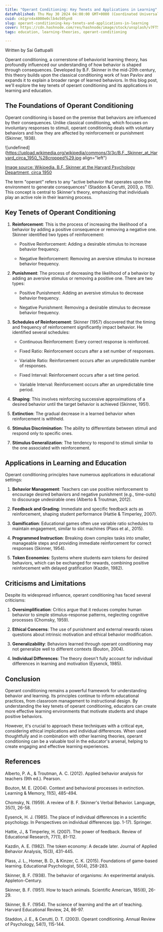 ```yaml
---
title: "Operant Conditioning: Key Tenets and Applications in Learning"
datePublished: Thu May 30 2024 04:00:00 GMT+0000 (Coordinated Universal Time)
cuid: cm1grn4x4000e0clb4o505yn8
slug: operant-conditioning-key-tenets-and-applications-in-learning
cover: https://cdn.hashnode.com/res/hashnode/image/stock/unsplash/v7FT5ngIEfA/upload/56a36eb16f14c6bb7c793a9612948dcb.jpeg
tags: education, learning-theories, operant-conditioning

---
```


Written by Sai Gattupalli

Operant conditioning, a cornerstone of behaviorist learning theory, has profoundly influenced our understanding of how behavior is shaped through consequences. Developed by B.F. Skinner in the mid-20th century, this theory builds upon the classical conditioning work of Ivan Pavlov and expands it to explain a broader range of learned behaviors. In this blog post, we'll explore the key tenets of operant conditioning and its applications in learning and education.

## The Foundations of Operant Conditioning

Operant conditioning is based on the premise that behaviors are influenced by their consequences. Unlike classical conditioning, which focuses on involuntary responses to stimuli, operant conditioning deals with voluntary behaviors and how they are affected by reinforcement or punishment (Skinner, 1938).

![undefined](https://upload.wikimedia.org/wikipedia/commons/3/3c/B.F._Skinner_at_Harvard_circa_1950_%28cropped%29.jpg align="left")

[Image source: Wikipedia. B.F. Skinner at the Harvard Psychology Department, circa 1950](https://en.wikipedia.org/wiki/B._F._Skinner)

The term "operant" refers to any "active behavior that operates upon the environment to generate consequences" (Staddon & Cerutti, 2003, p. 115). This concept is central to Skinner's theory, emphasizing that individuals play an active role in their learning process.

## Key Tenets of Operant Conditioning

1. **Reinforcement**: This is the process of increasing the likelihood of a behavior by adding a positive consequence or removing a negative one. Skinner identified two types of reinforcement:
    
    * Positive Reinforcement: Adding a desirable stimulus to increase behavior frequency.
        
    * Negative Reinforcement: Removing an aversive stimulus to increase behavior frequency.
        
2. **Punishment**: The process of decreasing the likelihood of a behavior by adding an aversive stimulus or removing a positive one. There are two types:
    
    * Positive Punishment: Adding an aversive stimulus to decrease behavior frequency.
        
    * Negative Punishment: Removing a desirable stimulus to decrease behavior frequency.
        
3. **Schedules of Reinforcement**: Skinner (1957) discovered that the timing and frequency of reinforcement significantly impact behavior. He identified several schedules:
    
    * Continuous Reinforcement: Every correct response is reinforced.
        
    * Fixed Ratio: Reinforcement occurs after a set number of responses.
        
    * Variable Ratio: Reinforcement occurs after an unpredictable number of responses.
        
    * Fixed Interval: Reinforcement occurs after a set time period.
        
    * Variable Interval: Reinforcement occurs after an unpredictable time period.
        
4. **Shaping**: This involves reinforcing successive approximations of a desired behavior until the target behavior is achieved (Skinner, 1951).
    
5. **Extinction**: The gradual decrease in a learned behavior when reinforcement is withheld.
    
6. **Stimulus Discrimination**: The ability to differentiate between stimuli and respond only to specific ones.
    
7. **Stimulus Generalization**: The tendency to respond to stimuli similar to the one associated with reinforcement.
    

## Applications in Learning and Education

Operant conditioning principles have numerous applications in educational settings:

1. **Behavior Management**: Teachers can use positive reinforcement to encourage desired behaviors and negative punishment (e.g., time-outs) to discourage undesirable ones (Alberto & Troutman, 2012).
    
2. **Feedback and Grading**: Immediate and specific feedback acts as reinforcement, shaping student performance (Hattie & Timperley, 2007).
    
3. **Gamification**: Educational games often use variable ratio schedules to maintain engagement, similar to slot machines (Plass et al., 2015).
    
4. **Programmed Instruction**: Breaking down complex tasks into smaller, manageable steps and providing immediate reinforcement for correct responses (Skinner, 1954).
    
5. **Token Economies**: Systems where students earn tokens for desired behaviors, which can be exchanged for rewards, combining positive reinforcement with delayed gratification (Kazdin, 1982).
    

## Criticisms and Limitations

Despite its widespread influence, operant conditioning has faced several criticisms:

1. **Oversimplification**: Critics argue that it reduces complex human behavior to simple stimulus-response patterns, neglecting cognitive processes (Chomsky, 1959).
    
2. **Ethical Concerns**: The use of punishment and external rewards raises questions about intrinsic motivation and ethical behavior modification.
    
3. **Generalizability**: Behaviors learned through operant conditioning may not generalize well to different contexts (Bouton, 2004).
    
4. **Individual Differences**: The theory doesn't fully account for individual differences in learning and motivation (Eysenck, 1985).
    

## Conclusion

Operant conditioning remains a powerful framework for understanding behavior and learning. Its principles continue to inform educational practices, from classroom management to instructional design. By understanding the key tenets of operant conditioning, educators can create more effective learning environments that motivate students and shape positive behaviors.

However, it's crucial to approach these techniques with a critical eye, considering ethical implications and individual differences. When used thoughtfully and in combination with other learning theories, operant conditioning can be a valuable tool in the educator's arsenal, helping to create engaging and effective learning experiences.

## References

Alberto, P. A., & Troutman, A. C. (2012). Applied behavior analysis for teachers (9th ed.). Pearson.

Bouton, M. E. (2004). Context and behavioral processes in extinction. Learning & Memory, 11(5), 485-494.

Chomsky, N. (1959). A review of B. F. Skinner's Verbal Behavior. Language, 35(1), 26-58.

Eysenck, H. J. (1985). The place of individual differences in a scientific psychology. In Perspectives on individual differences (pp. 1-17). Springer.

Hattie, J., & Timperley, H. (2007). The power of feedback. Review of Educational Research, 77(1), 81-112.

Kazdin, A. E. (1982). The token economy: A decade later. Journal of Applied Behavior Analysis, 15(3), 431-445.

Plass, J. L., Homer, B. D., & Kinzer, C. K. (2015). Foundations of game-based learning. Educational Psychologist, 50(4), 258-283.

Skinner, B. F. (1938). The behavior of organisms: An experimental analysis. Appleton-Century.

Skinner, B. F. (1951). How to teach animals. Scientific American, 185(6), 26-29.

Skinner, B. F. (1954). The science of learning and the art of teaching. Harvard Educational Review, 24, 86-97.

Staddon, J. E., & Cerutti, D. T. (2003). Operant conditioning. Annual Review of Psychology, 54(1), 115-144.